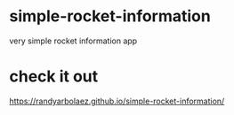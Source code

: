 # simple-rocket-information
very simple rocket information app
# check it out
https://randyarbolaez.github.io/simple-rocket-information/
